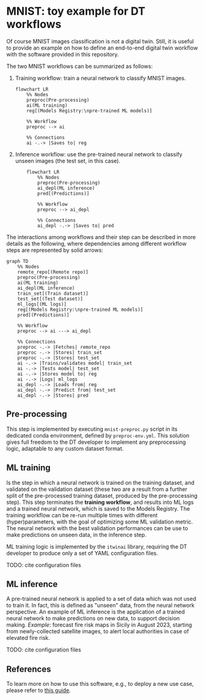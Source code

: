 # MNIST: toy example for DT workflows

Of course MNIST images classification is not a digital twin. Still, it is useful to
provide an example on how to define an end-to-end digital twin workflow with the
software provided in this repository.

The two MNIST workflows can be summarized as follows:

1. Training workflow: train a neural network to classify MNIST images.

    ```mermaid
    flowchart LR
        %% Nodes
        preproc(Pre-processing)
        ai(ML training)
        reg[(Models Registry:\npre-trained ML models)]

        %% Workflow
        preproc --> ai

        %% Connections
        ai -.-> |Saves to| reg
    ```

1. Inference workflow: use the pre-trained neural network to classify unseen images (the test set, in this case).

    ```mermaid
        flowchart LR
            %% Nodes
            preproc(Pre-processing)
            ai_depl(ML inference)
            pred[(Predictions)]

            %% Workflow
            preproc --> ai_depl 

            %% Connections
            ai_depl -.-> |Saves to| pred
    ```

The interactions among workflows and their step can be described in more details as the following, where dependencies
among different workflow steps are represented by solid arrows:

```mermaid
graph TD
    %% Nodes
    remote_repo[(Remote repo)]
    preproc(Pre-processing)
    ai(ML training)
    ai_depl(ML inference)
    train_set[(Train dataset)]
    test_set[(Test dataset)]
    ml_logs[(ML logs)]
    reg[(Models Registry:\npre-trained ML models)]
    pred[(Predictions)]

    %% Workflow
    preproc --> ai ---> ai_depl

    %% Connections
    preproc -.-> |Fetches| remote_repo
    preproc -.-> |Stores| train_set
    preproc -.-> |Stores| test_set
    ai -.-> |Trains/validates model| train_set
    ai -.-> |Tests model| test_set
    ai -.-> |Stores model to| reg
    ai -.-> |Logs| ml_logs
    ai_depl -.-> |Loads from| reg
    ai_depl -.-> |Predict from| test_set
    ai_depl -.-> |Stores| pred
```

## Pre-processing

This step is implemented by executing `mnist-preproc.py` script in its dedicated conda environment, defined by
`preproc-env.yml`. This solution gives full freedom to the DT developer to implement any preprocessing logic, adaptable
to any custom dataset format.

## ML training

Is the step in which a neural network is trained on the training dataset, and validated on the validation dataset (these
two are a result from a further split of the pre-processed training dataset, produced by the pre-processing step).
This step terminates the **training workflow**, and results into ML logs and a trained neural network, which is saved to
the Models Registry. The training workflow can be re-run multiple times with different (hyper)parameters, with the goal
of optimizing some ML validation metric. The neural network with the best validation performances can be use to make
predictions on unseen data, in the inference step.

ML training logic is implemented by the `itwinai` library, requiring the DT developer to produce only a set of YAML
configuration files.

TODO: cite configuration files

## ML inference

A pre-trained neural network is applied to a set of data which was not used to train it. In fact, this is defined as
"unseen" data, from the neural network perspective. An example of ML inference is the application of a trained neural
network to make predictions on new data, to support decision making. *Example*: forecast fire risk maps in Sicily in
August 2023, starting from newly-collected satellite images, to alert local authorities in case of elevated fire risk.

TODO: cite configuration files

## References

To learn more on how to use this software, e.g., to deploy a new use case, please refer to [this guide](https://github.com/interTwin-eu/T6.5-AI-and-ML/wiki/How-to-use-this-software).
